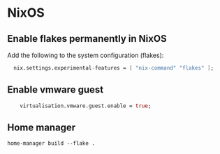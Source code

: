 # NixOS

## Enable flakes permanently in NixOS
Add the following to the system configuration (flakes):

```nix
  nix.settings.experimental-features = [ "nix-command" "flakes" ];
```

## Enable vmware guest

```nix
    virtualisation.vmware.guest.enable = true;
```

## Home manager

```
home-manager build --flake .
```

